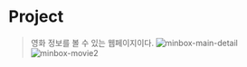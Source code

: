 # Project

> 영화 정보를 볼 수 있는 웹페이지이다.
![minbox-main-detail](https://github.com/seongm2n/react-movie/assets/62044613/9f38fc68-64d3-4f57-9bd9-0fdeb7ab0a25)
![minbox-movie2](https://github.com/seongm2n/react-movie/assets/62044613/6d7c074a-bb82-41ab-8c45-99591ae6efb7)





